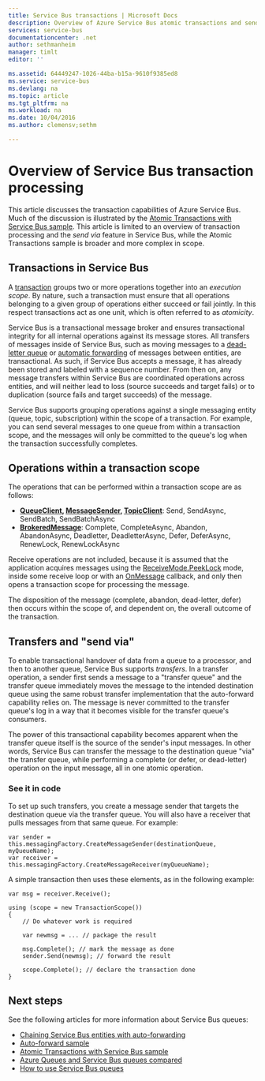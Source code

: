 ```yaml
---
title: Service Bus transactions | Microsoft Docs
description: Overview of Azure Service Bus atomic transactions and send via
services: service-bus
documentationcenter: .net
author: sethmanheim
manager: timlt
editor: ''

ms.assetid: 64449247-1026-44ba-b15a-9610f9385ed8
ms.service: service-bus
ms.devlang: na
ms.topic: article
ms.tgt_pltfrm: na
ms.workload: na
ms.date: 10/04/2016
ms.author: clemensv;sethm

---
```

# Overview of Service Bus transaction processing
This article discusses the transaction capabilities of Azure Service Bus. Much of the discussion is illustrated by the [Atomic Transactions with Service Bus sample](https://github.com/Azure-Samples/azure-servicebus-messaging-samples/tree/master/AtomicTransactions). This article is limited to an overview of transaction processing and the *send via* feature in Service Bus, while the Atomic Transactions sample is broader and more complex in scope.

## Transactions in Service Bus
A [transaction](https://github.com/Azure-Samples/azure-servicebus-messaging-samples/tree/master/AtomicTransactions#what-are-transactions) groups two or more operations together into an *execution scope*. By nature, such a transaction must ensure that all operations belonging to a given group of operations either succeed or fail jointly. In this respect transactions act as one unit, which is often referred to as *atomicity*. 

Service Bus is a transactional message broker and ensures transactional integrity for all internal operations against its message stores. All transfers of messages inside of Service Bus, such as moving messages to a [dead-letter queue](service-bus-dead-letter-queues.md) or [automatic forwarding](service-bus-auto-forwarding.md) of messages between entities, are transactional. As such, if Service Bus accepts a message, it has already been stored and labeled with a sequence number. From then on, any message transfers within Service Bus are coordinated operations across entities, and will neither lead to loss (source succeeds and target fails) or to duplication (source fails and target succeeds) of the message.

Service Bus supports grouping operations against a single messaging entity (queue, topic, subscription) within the scope of a transaction. For example, you can send several messages to one queue from within a transaction scope, and the messages will only be committed to the queue's log when the transaction successfully completes.

## Operations within a transaction scope
The operations that can be performed within a transaction scope are as follows:

* **[QueueClient](https://msdn.microsoft.com/library/azure/microsoft.servicebus.messaging.queueclient.aspx), [MessageSender](https://msdn.microsoft.com/library/azure/microsoft.servicebus.messaging.messagesender.aspx), [TopicClient](https://msdn.microsoft.com/library/azure/microsoft.servicebus.messaging.topicclient.aspx)**: Send, SendAsync, SendBatch, SendBatchAsync 
* **[BrokeredMessage](https://msdn.microsoft.com/library/azure/microsoft.servicebus.messaging.brokeredmessage.aspx)**: Complete, CompleteAsync, Abandon, AbandonAsync, Deadletter, DeadletterAsync, Defer, DeferAsync, RenewLock, RenewLockAsync 

Receive operations are not included, because it is assumed that the application acquires messages using the [ReceiveMode.PeekLock](https://msdn.microsoft.com/library/azure/microsoft.servicebus.messaging.receivemode.aspx) mode, inside some receive loop or with an [OnMessage](https://msdn.microsoft.com/library/azure/dn369601.aspx) callback, and only then opens a transaction scope for processing the message.

The disposition of the message (complete, abandon, dead-letter, defer) then occurs within the scope of, and dependent on, the overall outcome of the transaction.

## Transfers and "send via"
To enable transactional handover of data from a queue to a processor, and then to another queue, Service Bus supports *transfers*. In a transfer operation, a sender first sends a message to a "transfer queue" and the transfer queue immediately moves the message to the intended destination queue using the same robust transfer implementation that the auto-forward capability relies on. The message is never committed to the transfer queue's log in a way that it becomes visible for the transfer queue's consumers.

The power of this transactional capability becomes apparent when the transfer queue itself is the source of the sender's input messages. In other words, Service Bus can transfer the message to the destination queue "via" the transfer queue, while performing a complete (or defer, or dead-letter) operation on the input message, all in one atomic operation. 

### See it in code
To set up such transfers, you create a message sender that targets the destination queue via the transfer queue. You will also have a receiver that pulls messages from that same queue. For example:

```
var sender = this.messagingFactory.CreateMessageSender(destinationQueue, myQueueName);
var receiver = this.messagingFactory.CreateMessageReceiver(myQueueName);
```

A simple transaction then uses these elements, as in the following example:

```
var msg = receiver.Receive();

using (scope = new TransactionScope())
{
    // Do whatever work is required 

    var newmsg = ... // package the result 

    msg.Complete(); // mark the message as done
    sender.Send(newmsg); // forward the result

    scope.Complete(); // declare the transaction done
} 
```

## Next steps
See the following articles for more information about Service Bus queues:

* [Chaining Service Bus entities with auto-forwarding](service-bus-auto-forwarding.md)
* [Auto-forward sample](https://github.com/Azure-Samples/azure-servicebus-messaging-samples/tree/master/AutoForward)
* [Atomic Transactions with Service Bus sample](https://github.com/Azure-Samples/azure-servicebus-messaging-samples/tree/master/AtomicTransactions)
* [Azure Queues and Service Bus queues compared](service-bus-azure-and-service-bus-queues-compared-contrasted.md)
* [How to use Service Bus queues](service-bus-dotnet-get-started-with-queues.md)

